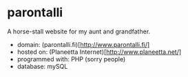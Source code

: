 # parontalli
A horse-stall website for my aunt and grandfather.

 - domain: (parontalli.fi)[http://www.parontalli.fi/]
 - hosted on: (Planeetta Internet)[http://www.planeetta.net/]
 - programmed with: PHP (sorry people)
 - database: mySQL
